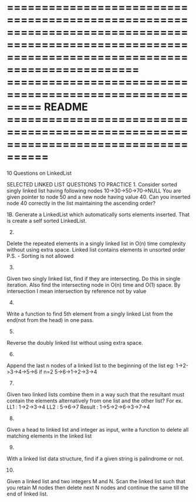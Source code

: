 
=====================================================================================================================================================
========================================================= README ====================================================================================
=====================================================================================================================================================
10 Questions on LinkedList

SELECTED LINKED LIST QUESTIONS TO PRACTICE
1.
Consider sorted singly linked list having following nodes 10->30->50->70->NULL 
You are given pointer to node 50 and a new node having value 40. Can you inserted node 40 
correctly in the list maintaining the ascending order?

1B.
Generate a LinkedList which automatically sorts elements inserted. That is create a  self sorted LinkedList.


2.
Delete the repeated elements in a singly linked list in O(n) time complexity without 
using extra space. Linked list contains elements in unsorted order 
P.S. - Sorting is not allowed

3.
Given two singly linked list, find if they are intersecting. Do this in single iteration. 
Also find the intersecting node in O(n) time and O(1) space. By intersection 
I mean intersection by reference not by value

4.
Write a function to find 5th element from a singly linked List from the end(not from the head) 
in one pass.

5.
Reverse the doubly linked list without using extra space.

6.
Append the last n nodes of a linked list to the beginning of the list eg: 1->2->3->4->5->6 
if n=2 5->6->1->2->3->4

7.
Given two linked lists combine them in a way such that the resultant must contain the elements 
alternatively from one list and the other list? For ex. LL1 : 1->2->3->4 LL2 : 5->6->7 Result : 1->5->2->6->3->7->4

8.
Given a head to linked list and integer as input, write a function to delete all matching 
elements in the linked list

9.
With a linked list data structure, find if a given string is palindrome or not.

10.
Given a linked list and two integers M and N. Scan the linked list such that you retain M nodes 
then delete next N nodes and continue the same till the end of linked list.